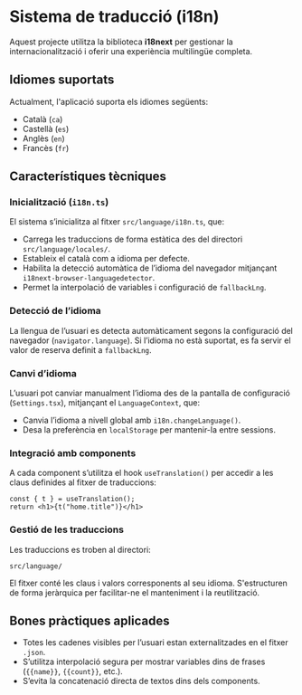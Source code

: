 # Sistema de traducció (i18n)

Aquest projecte utilitza la biblioteca **i18next** per gestionar la internacionalització i oferir una experiència multilingüe completa.

## Idiomes suportats
Actualment, l'aplicació suporta els idiomes següents:
- Català (`ca`)
- Castellà (`es`)
- Anglès (`en`)
- Francès (`fr`)

## Característiques tècniques

### Inicialització (`i18n.ts`)
El sistema s’inicialitza al fitxer `src/language/i18n.ts`, que:
- Carrega les traduccions de forma estàtica des del directori `src/language/locales/`.
- Estableix el català com a idioma per defecte.
- Habilita la detecció automàtica de l’idioma del navegador mitjançant `i18next-browser-languagedetector`.
- Permet la interpolació de variables i configuració de `fallbackLng`.

### Detecció de l’idioma
La llengua de l’usuari es detecta automàticament segons la configuració del navegador (`navigator.language`). Si l’idioma no està suportat, es fa servir el valor de reserva definit a `fallbackLng`.

### Canvi d’idioma
L’usuari pot canviar manualment l’idioma des de la pantalla de configuració (`Settings.tsx`), mitjançant el `LanguageContext`, que:
- Canvia l’idioma a nivell global amb `i18n.changeLanguage()`.
- Desa la preferència en `localStorage` per mantenir-la entre sessions.

### Integració amb components
A cada component s’utilitza el hook `useTranslation()` per accedir a les claus definides al fitxer de traduccions:

```tsx
const { t } = useTranslation();
return <h1>{t("home.title")}</h1>
```

### Gestió de les traduccions
Les traduccions es troben al directori:
```
src/language/
```
El fitxer conté les claus i valors corresponents al seu idioma. S'estructuren de forma jeràrquica per facilitar-ne el manteniment i la reutilització.

## Bones pràctiques aplicades
- Totes les cadenes visibles per l’usuari estan externalitzades en el fitxer `.json`.
- S’utilitza interpolació segura per mostrar variables dins de frases (`{{name}}`, `{{count}}`, etc.).
- S’evita la concatenació directa de textos dins dels components.
